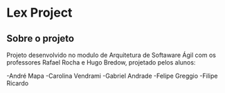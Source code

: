 # Lex Project

## Sobre o projeto

  Projeto desenvolvido no modulo de Arquitetura de Softaware Ágil com os professores Rafael Rocha e Hugo Bredow, projetado pelos alunos: 
  
  -André Mapa
  -Carolina Vendrami
  -Gabriel Andrade
  -Felipe Greggio
  -Filipe Ricardo
